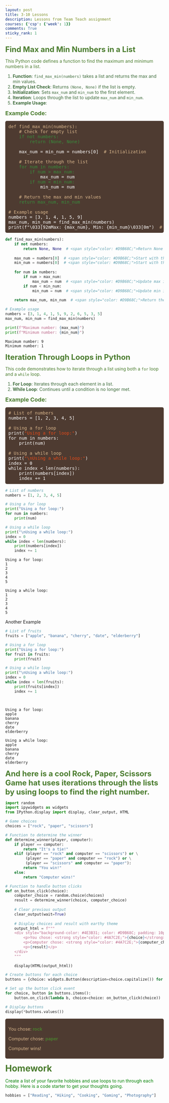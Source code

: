 ```yaml
---
layout: post
title: 3-10 Lessons
description: Lessons from Team Teach assignment
courses: {'csp': {'week': 1}}
comments: True
sticky_rank: 1
---
```


<span style="color: #4A7C2E; font-size: 24px; font-weight: bold;"> Find Max and Min Numbers in a List</span>

<span style="color: #4A7C2E;">This Python code defines a function to find the maximum and minimum numbers in a list.</span>

<ol style="color: #3D6B3A;">
<li><strong>Function</strong>: <code>find_max_min(numbers)</code> takes a list and returns the max and min values.</li>
<li><strong>Empty List Check</strong>: Returns <code>(None, None)</code> if the list is empty.</li>
<li><strong>Initialization</strong>: Sets <code>max_num</code> and <code>min_num</code> to the first element.</li>
<li><strong>Iteration</strong>: Loops through the list to update <code>max_num</code> and <code>min_num</code>.</li>
<li><strong>Example Usage</strong>:</li>
</ol>

<span style="color: #4A7C2E; font-size: 18px; font-weight: bold;"> Example Code:</span>

<pre style="background-color: #4E3B31; color: white; padding: 10px; border-radius: 5px;">
<span style="color: #D9B68C;">def find_max_min(numbers):</span>
    <span style="color: #D9B68C;"># Check for empty list</span>
    <span style="color: #388E3C;">if not numbers:</span>
        <span style="color: #388E3C;">return (None, None)</span>
    
    max_num = min_num = numbers[0]  <span style="color: #D9B68C;"># Initialization</span>
    
    <span style="color: #D9B68C;"># Iterate through the list</span>
    <span style="color: #388E3C;">for num in numbers:</span>
        <span style="color: #388E3C;">if num > max_num:</span>
            max_num = num
        <span style="color: #388E3C;">if num < min_num:</span>
            min_num = num
            
    <span style="color: #D9B68C;"># Return the max and min values</span>
    <span style="color: #388E3C;">return max_num, min_num</span>

<span style="color: #D9B68C;"># Example usage</span>
numbers = [3, 1, 4, 1, 5, 9]
max_num, min_num = find_max_min(numbers)
print(f"\033[92mMax: {max_num}, Min: {min_num}\033[0m")  <span style="color: #D9B68C;"># Bright green for output</span>
</pre>



```python
def find_max_min(numbers):
    if not numbers:
        return None, None  # <span style="color: #D9B68C;">Return None if the list is empty</span>
    
    max_num = numbers[0]  # <span style="color: #D9B68C;">Start with the first number as the max</span>
    min_num = numbers[0]  # <span style="color: #D9B68C;">Start with the first number as the min</span>
    
    for num in numbers:
        if num > max_num:
            max_num = num  # <span style="color: #D9B68C;">Update max if a larger number is found</span>
        if num < min_num:
            min_num = num  # <span style="color: #D9B68C;">Update min if a smaller number is found</span>
            
    return max_num, min_num  # <span style="color: #D9B68C;">Return the found max and min</span>

# Example usage
numbers = [3, 1, 4, 1, 5, 9, 2, 6, 5, 3, 5]
max_num, min_num = find_max_min(numbers)

print(f"Maximum number: {max_num}")
print(f"Minimum number: {min_num}")


```

    Maximum number: 9
    Minimum number: 1


<span style="color: #4A7C2E; font-size: 24px; font-weight: bold;"> Iteration Through Loops in Python</span>

<span style="color: #4A7C2E;">This code demonstrates how to iterate through a list using both a <code>for</code> loop and a <code>while</code> loop.</span>

<ol style="color: #3D6B3A;">
<li><strong>For Loop</strong>: Iterates through each element in a list.</li>
<li><strong>While Loop</strong>: Continues until a condition is no longer met.</li>
</ol>

<span style="color: #4A7C2E; font-size: 18px; font-weight: bold;">Example Code:</span>

<pre style="background-color: #4E3B31; color: white; padding: 10px; border-radius: 5px;">
<span style="color: #D9B68C;"># List of numbers</span>
numbers = [1, 2, 3, 4, 5]

<span style="color: #D9B68C;"># Using a for loop</span>
print(<span style="color: #E64A19;">"Using a for loop:"</span>)
for num in numbers:
    print(num)

<span style="color: #D9B68C;"># Using a while loop</span>
print(<span style="color: #E64A19;">"\nUsing a while loop:"</span>)
index = 0
while index < len(numbers):
    print(numbers[index])
    index += 1
</pre>



```python
# List of numbers
numbers = [1, 2, 3, 4, 5]

# Using a for loop
print("Using a for loop:")
for num in numbers:
    print(num)

# Using a while loop
print("\nUsing a while loop:")
index = 0
while index < len(numbers):
    print(numbers[index])
    index += 1

```

    Using a for loop:
    1
    2
    3
    4
    5
    
    Using a while loop:
    1
    2
    3
    4
    5


Another Example


```python
# List of fruits
fruits = ["apple", "banana", "cherry", "date", "elderberry"]

# Using a for loop
print("Using a for loop:")
for fruit in fruits:
    print(fruit)

# Using a while loop
print("\nUsing a while loop:")
index = 0
while index < len(fruits):
    print(fruits[index])
    index += 1

    

```

    Using a for loop:
    apple
    banana
    cherry
    date
    elderberry
    
    Using a while loop:
    apple
    banana
    cherry
    date
    elderberry


<span style="color: #4A7C2E; font-size: 24px; font-weight: bold;">And here is a cool Rock, Paper, Scissors Game hat uses iterations through the lists by using loops to find the right number.</span> 




```python
import random
import ipywidgets as widgets
from IPython.display import display, clear_output, HTML

# Game choices
choices = ["rock", "paper", "scissors"]

# Function to determine the winner
def determine_winner(player, computer):
    if player == computer:
        return "It's a tie!"
    elif (player == "rock" and computer == "scissors") or \
         (player == "paper" and computer == "rock") or \
         (player == "scissors" and computer == "paper"):
        return "You win!"
    else:
        return "Computer wins!"

# Function to handle button clicks
def on_button_click(choice):
    computer_choice = random.choice(choices)
    result = determine_winner(choice, computer_choice)
    
    # Clear previous output
    clear_output(wait=True)
    
    # Display choices and result with earthy theme
    output_html = f"""
    <div style="background-color: #4E3B31; color: #D9B68C; padding: 10px; border-radius: 5px; font-size: 14px;">
        <p>You chose: <strong style="color: #4A7C2E;">{choice}</strong></p>
        <p>Computer chose: <strong style="color: #4A7C2E;">{computer_choice}</strong></p>
        <p>{result}</p>
    </div>
    """
    
    display(HTML(output_html))

# Create buttons for each choice
buttons = {choice: widgets.Button(description=choice.capitalize()) for choice in choices}

# Set up the button click event
for choice, button in buttons.items():
    button.on_click(lambda b, choice=choice: on_button_click(choice))

# Display buttons
display(*buttons.values())

```



<div style="background-color: #4E3B31; color: #D9B68C; padding: 10px; border-radius: 5px; font-size: 14px;">
    <p>You chose: <strong style="color: #4A7C2E;">rock</strong></p>
    <p>Computer chose: <strong style="color: #4A7C2E;">paper</strong></p>
    <p>Computer wins!</p>
</div>



<span style="color: #4A7C2E; font-size: 28px; font-weight: bold;"> Homework</span>


<span style="color: green;">Create a list of your favorite hobbies and use loops to run through each hobby. Here is a code starter to get your thoughts going.</span>





```python
hobbies = ["Reading", "Hiking", "Cooking", "Gaming", "Photography"]
```
